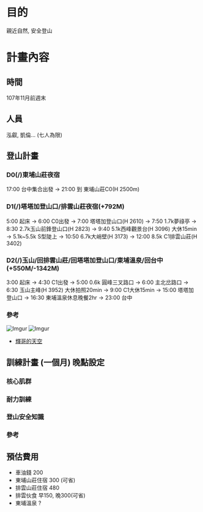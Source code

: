 # 目的
親近自然, 安全登山
# 計畫內容
## 時間
107年11月前週末
## 人員
泓叡, 凱倫...
(七人為限)
## 登山計畫
### D0(/)東埔山莊夜宿
17:00 台中集合出發 -> 21:00 到 東埔山莊C0(H 2500m)
### D1(/)塔塔加登山口/排雲山莊夜宿(+792M)
5:00 起床 -> 6:00 C0出發 -> 7:00 塔塔加登山口(H 2610) -> 7:50 1.7k夢祿亭 -> 8:30 2.7k玉山前鋒登山口(H 2823) -> 9:40 5.1k西峰觀景台(H 3096) 大休15min -> 5.1k~5.5k S型陡上 -> 10:50 6.7k大峭壁(H 3173) -> 12:00 8.5k C1排雲山莊(H 3402)
### D2(/)玉山/回排雲山莊/回塔塔加登山口/東埔溫泉/回台中(+550M/-1342M)
3:00 起床 -> 4:30 C1出發 -> 5:00 0.6k 圓峰三叉路口 -> 6:00 主北岔路口 -> 6:30 玉山主峰(H 3952) 大休拍照20min -> 9:00 C1大休15min -> 15:00 塔塔加登山口 -> 16:30 東埔溫泉休息晚餐2hr -> 23:00 台中
###
### 參考
![Imgur](https://i.imgur.com/Iy4WWJa.png)
![Imgur](https://i.imgur.com/lzu7Ozh.jpg)
- [輝哥的天空](http://xn--kwr22her7a6qdvs6a.tw/mountain/001icsun.htm)
## 訓練計畫 (一個月) 晚點設定
### 核心肌群
### 耐力訓練
### 登山安全知識
### 參考

## 預估費用
- 車油錢 200
- 東埔山莊住宿 300 (可省)
- 排雲山莊住宿 480
- 排雲伙食 早150, 晚300(可省)
- 東埔溫泉 ?
